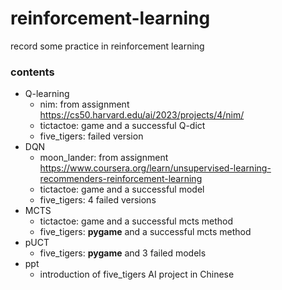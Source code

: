 # reinforcement-learning
record some practice in reinforcement learning
### contents
- Q-learning
  - nim: from assignment https://cs50.harvard.edu/ai/2023/projects/4/nim/ 
  - tictactoe: game and a successful Q-dict
  - five_tigers: failed version
- DQN
  - moon_lander: from assignment https://www.coursera.org/learn/unsupervised-learning-recommenders-reinforcement-learning
  - tictactoe: game and a successful model
  - five_tigers: 4 failed versions
- MCTS
  - tictactoe: game and a successful mcts method
  - five_tigers: **pygame** and a successful mcts method
- pUCT
  - five_tigers: **pygame** and 3 failed models
- ppt
  - introduction of five_tigers AI project in Chinese

 
